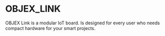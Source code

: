 # OBJEX_LINK
OBJEX Link is a modular IoT board. Is designed for every user who needs compact hardware for your smart projects. 
